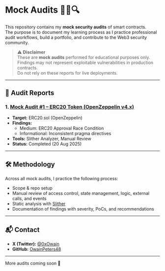# Mock Audits 🕵️‍♂️🔍

This repository contains my **mock security audits** of smart contracts.  
The purpose is to document my learning process as I practice professional audit workflows, build a portfolio, and contribute to the Web3 security community.  

> ⚠️ **Disclaimer**  
> These are **mock audits** performed for educational purposes only.  
> Findings may not represent exploitable vulnerabilities in production contracts.  
> Do not rely on these reports for live deployments.  

---

## 📂 Audit Reports

### 1. [Mock Audit #1 – ERC20 Token (OpenZeppelin v4.x)](./MockAudit#1/report-example.docx)
- **Target:** ERC20.sol (OpenZeppelin)  
- **Findings:**  
  - Medium: ERC20 Approval Race Condition  
  - Informational: Inconsistent pragma directives  
- **Tools:** Slither Analyzer, Manual Review  
- **Status:** Completed (20 Aug 2025)  

---

## 🛠️ Methodology

Across all mock audits, I practice the following process:
- Scope & repo setup  
- Manual review of access control, state management, logic, external calls, and events  
- Static analysis with [Slither](https://github.com/crytic/slither)  
- Documentation of findings with severity, PoCs, and recommendations  

---

## 📬 Contact

- **X (Twitter):** [@0xOwain](https://x.com/0xOwain)  
- **GitHub:** [OwainPeters48](https://github.com/OwainPeters48)  

---
More audits coming soon 🚀

